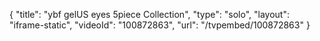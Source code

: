 {
    "title": "ybf gelUS eyes 5piece Collection",
    "type": "solo",
    "layout": "iframe-static",
    "videoId": "100872863",
    "url": "\/tvpembed\/100872863"
}